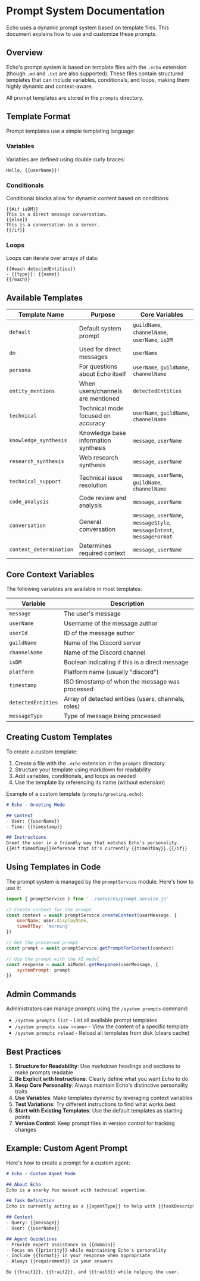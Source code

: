 # Prompt System Documentation

Echo uses a dynamic prompt system based on template files. This document explains how to use and customize these prompts.

## Overview

Echo's prompt system is based on template files with the `.echo` extension (though `.md` and `.txt` are also supported). These files contain structured templates that can include variables, conditionals, and loops, making them highly dynamic and context-aware.

All prompt templates are stored in the `prompts` directory.

## Template Format

Prompt templates use a simple templating language:

### Variables

Variables are defined using double curly braces:

```
Hello, {{userName}}!
```

### Conditionals

Conditional blocks allow for dynamic content based on conditions:

```
{{#if isDM}}
This is a direct message conversation.
{{else}}
This is a conversation in a server.
{{/if}}
```

### Loops

Loops can iterate over arrays of data:

```
{{#each detectedEntities}}
- {{type}}: {{name}}
{{/each}}
```

## Available Templates

| Template Name | Purpose | Core Variables |
|---------------|---------|---------------|
| `default` | Default system prompt | `guildName`, `channelName`, `userName`, `isDM` |
| `dm` | Used for direct messages | `userName` |
| `persona` | For questions about Echo itself | `userName`, `guildName`, `channelName` |
| `entity_mentions` | When users/channels are mentioned | `detectedEntities` |
| `technical` | Technical mode focused on accuracy | `userName`, `guildName`, `channelName` |
| `knowledge_synthesis` | Knowledge base information synthesis | `message`, `userName` |
| `research_synthesis` | Web research synthesis | `message`, `userName` |
| `technical_support` | Technical issue resolution | `message`, `userName`, `guildName`, `channelName` |
| `code_analysis` | Code review and analysis | `message`, `userName` |
| `conversation` | General conversation | `message`, `userName`, `messageStyle`, `messageIntent`, `messageFormat` |
| `context_determination` | Determines required context | `message`, `userName` |

## Core Context Variables

The following variables are available in most templates:

| Variable | Description |
|----------|-------------|
| `message` | The user's message |
| `userName` | Username of the message author |
| `userId` | ID of the message author |
| `guildName` | Name of the Discord server |
| `channelName` | Name of the Discord channel |
| `isDM` | Boolean indicating if this is a direct message |
| `platform` | Platform name (usually "discord") |
| `timestamp` | ISO timestamp of when the message was processed |
| `detectedEntities` | Array of detected entities (users, channels, roles) |
| `messageType` | Type of message being processed |

## Creating Custom Templates

To create a custom template:

1. Create a file with the `.echo` extension in the `prompts` directory
2. Structure your template using markdown for readability
3. Add variables, conditionals, and loops as needed
4. Use the template by referencing its name (without extension)

Example of a custom template (`prompts/greeting.echo`):

```markdown
# Echo - Greeting Mode

## Context
- User: {{userName}}
- Time: {{timestamp}}

## Instructions
Greet the user in a friendly way that matches Echo's personality.
{{#if timeOfDay}}Reference that it's currently {{timeOfDay}}.{{/if}}
```

## Using Templates in Code

The prompt system is managed by the `promptService` module. Here's how to use it:

```javascript
import { promptService } from '../services/prompt.service.js'

// Create context for the prompt
const context = await promptService.createContext(userMessage, {
    userName: user.displayName,
    timeOfDay: 'morning'
})

// Get the processed prompt
const prompt = await promptService.getPromptForContext(context)

// Use the prompt with the AI model
const response = await aiModel.getResponse(userMessage, {
    systemPrompt: prompt
})
```

## Admin Commands

Administrators can manage prompts using the `/system prompts` command:

- `/system prompts list` - List all available prompt templates
- `/system prompts view <name>` - View the content of a specific template
- `/system prompts reload` - Reload all templates from disk (clears cache)

## Best Practices

1. **Structure for Readability**: Use markdown headings and sections to make prompts readable
2. **Be Explicit with Instructions**: Clearly define what you want Echo to do
3. **Keep Core Personality**: Always maintain Echo's distinctive personality traits
4. **Use Variables**: Make templates dynamic by leveraging context variables
5. **Test Variations**: Try different instructions to find what works best
6. **Start with Existing Templates**: Use the default templates as starting points
7. **Version Control**: Keep prompt files in version control for tracking changes

## Example: Custom Agent Prompt

Here's how to create a prompt for a custom agent:

```markdown
# Echo - Custom Agent Mode

## About Echo
Echo is a snarky fox mascot with technical expertise.

## Task Definition
Echo is currently acting as a {{agentType}} to help with {{taskDescription}}.

## Context
- Query: {{message}}
- User: {{userName}}

## Agent Guidelines
- Provide expert assistance in {{domain}}
- Focus on {{priority}} while maintaining Echo's personality
- Include {{format}} in your response when appropriate
- Always {{requirement}} in your answers

Be {{trait1}}, {{trait2}}, and {{trait3}} while helping the user.
```
